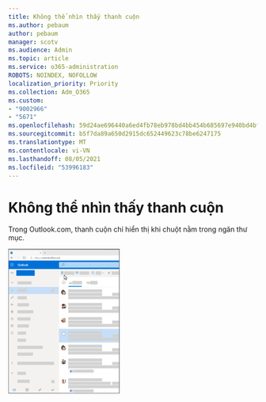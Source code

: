 ```yaml
---
title: Không thể nhìn thấy thanh cuộn
ms.author: pebaum
author: pebaum
manager: scotv
ms.audience: Admin
ms.topic: article
ms.service: o365-administration
ROBOTS: NOINDEX, NOFOLLOW
localization_priority: Priority
ms.collection: Adm_O365
ms.custom:
- "9002966"
- "5671"
ms.openlocfilehash: 59d24ae696440a6ed4fb78eb978bd4bb454b685697e940bd4bfbf8b9009f141e
ms.sourcegitcommit: b5f7da89a650d2915dc652449623c78be6247175
ms.translationtype: MT
ms.contentlocale: vi-VN
ms.lasthandoff: 08/05/2021
ms.locfileid: "53996183"
---
```

# <a name="cannot-see-the-scroll-bar"></a>Không thể nhìn thấy thanh cuộn

Trong Outlook.com, thanh cuộn chỉ hiển thị khi chuột nằm trong ngăn thư mục.

![Thanh cuộn hộp thư đến di chuột lên trên](media/16353_mouse_over_inbox_scrollbar-225x292.gif)
